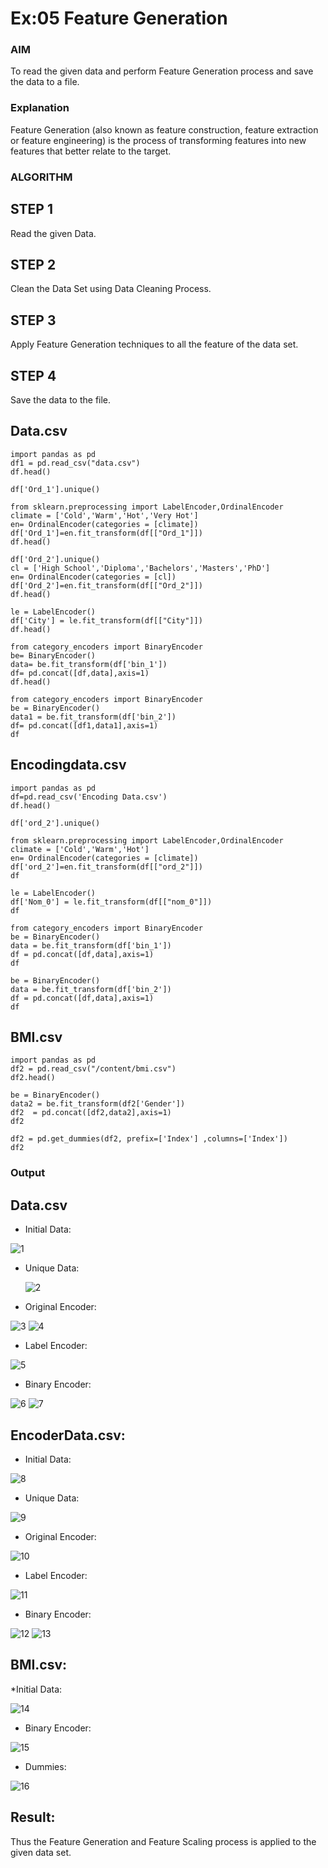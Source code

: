 # Ex:05 Feature Generation
### AIM
To read the given data and perform Feature Generation process and save the data to a file.

### Explanation
Feature Generation (also known as feature construction, feature extraction or feature engineering) is the process of transforming features into new features that better relate to the target.

### ALGORITHM
## STEP 1
Read the given Data.

## STEP 2
Clean the Data Set using Data Cleaning Process.

## STEP 3
Apply Feature Generation techniques to all the feature of the data set.

## STEP 4
Save the data to the file.

## Data.csv
```
import pandas as pd
df1 = pd.read_csv("data.csv")
df.head()

df['Ord_1'].unique()

from sklearn.preprocessing import LabelEncoder,OrdinalEncoder
climate = ['Cold','Warm','Hot','Very Hot']
en= OrdinalEncoder(categories = [climate])
df['Ord_1']=en.fit_transform(df[["Ord_1"]])
df.head()

df['Ord_2'].unique()
cl = ['High School','Diploma','Bachelors','Masters','PhD']
en= OrdinalEncoder(categories = [cl])
df['Ord_2']=en.fit_transform(df[["Ord_2"]])
df.head()

le = LabelEncoder()
df['City'] = le.fit_transform(df[["City"]])
df.head()

from category_encoders import BinaryEncoder
be= BinaryEncoder()
data= be.fit_transform(df['bin_1'])
df= pd.concat([df,data],axis=1)
df.head()

from category_encoders import BinaryEncoder
be = BinaryEncoder()
data1 = be.fit_transform(df['bin_2'])
df= pd.concat([df1,data1],axis=1)
df
```
## Encodingdata.csv
```
import pandas as pd
df=pd.read_csv('Encoding Data.csv')
df.head()

df['ord_2'].unique()

from sklearn.preprocessing import LabelEncoder,OrdinalEncoder
climate = ['Cold','Warm','Hot']
en= OrdinalEncoder(categories = [climate])
df['ord_2']=en.fit_transform(df[["ord_2"]])
df

le = LabelEncoder()
df['Nom_0'] = le.fit_transform(df[["nom_0"]])
df  

from category_encoders import BinaryEncoder
be = BinaryEncoder()
data = be.fit_transform(df['bin_1'])
df = pd.concat([df,data],axis=1)
df

be = BinaryEncoder()
data = be.fit_transform(df['bin_2'])
df = pd.concat([df,data],axis=1)
df
```

## BMI.csv
```
import pandas as pd
df2 = pd.read_csv("/content/bmi.csv")
df2.head()

be = BinaryEncoder()
data2 = be.fit_transform(df2['Gender'])
df2  = pd.concat([df2,data2],axis=1)
df2

df2 = pd.get_dummies(df2, prefix=['Index'] ,columns=['Index'])
df2
```

### Output
## Data.csv
* Initial Data:
  
 ![1](https://github.com/Adhithyaram29D/ODD2023-Datascience-Ex-05/assets/119393540/15798873-5764-4317-882c-427cb3930e36)
* Unique Data:

  ![2](https://github.com/Adhithyaram29D/ODD2023-Datascience-Ex-05/assets/119393540/ce02965e-80c4-41f3-8eb5-bd9848423b79)
* Original Encoder:

![3](https://github.com/Adhithyaram29D/ODD2023-Datascience-Ex-05/assets/119393540/ce13306a-f489-42bc-8744-38a7a8607257)
![4](https://github.com/Adhithyaram29D/ODD2023-Datascience-Ex-05/assets/119393540/2fbd98c2-bd25-47cc-8a08-09422a5d8a3c)
* Label Encoder:

![5](https://github.com/Adhithyaram29D/ODD2023-Datascience-Ex-05/assets/119393540/1a1cf3b4-56f4-4aad-999b-e9ef2f6ee589)
* Binary Encoder:

![6](https://github.com/Adhithyaram29D/ODD2023-Datascience-Ex-05/assets/119393540/7a5732ab-58f1-43ac-91cb-337f8a78854b) ![7](https://github.com/Adhithyaram29D/ODD2023-Datascience-Ex-05/assets/119393540/a8cc36ca-97fa-4501-8f9a-5ebe88bed824)

## EncoderData.csv:

* Initial Data:

![8](https://github.com/Adhithyaram29D/ODD2023-Datascience-Ex-05/assets/119393540/b3982042-2a73-43c6-9903-1805e73e531d)
* Unique Data:
  
![9](https://github.com/Adhithyaram29D/ODD2023-Datascience-Ex-05/assets/119393540/18b50668-2dba-4e70-95e4-1e24f2e2440c)
* Original Encoder:

![10](https://github.com/Adhithyaram29D/ODD2023-Datascience-Ex-05/assets/119393540/cf27464f-0783-49ee-a4e5-3642354e0ac4)  
* Label Encoder:

 ![11](https://github.com/Adhithyaram29D/ODD2023-Datascience-Ex-05/assets/119393540/2c4bc53f-062b-401c-9a4b-c6a3b5651f5b)
* Binary Encoder:
  
 ![12](https://github.com/Adhithyaram29D/ODD2023-Datascience-Ex-05/assets/119393540/0e94d9c3-bbf8-43bf-baa5-e78697c6a61e)
![13](https://github.com/Adhithyaram29D/ODD2023-Datascience-Ex-05/assets/119393540/937a769a-28d9-4ae8-b9e0-f385178643f3)

## BMI.csv:
*Initial Data:

![14](https://github.com/Adhithyaram29D/ODD2023-Datascience-Ex-05/assets/119393540/d07a81da-dc2e-471d-b70d-9795708a46f1)
* Binary Encoder:

 ![15](https://github.com/Adhithyaram29D/ODD2023-Datascience-Ex-05/assets/119393540/f3a48547-fa2f-4e70-8e25-2aa973e1cf07)
* Dummies:
  
![16](https://github.com/Adhithyaram29D/ODD2023-Datascience-Ex-05/assets/119393540/a24303cd-4e9b-4979-a9c6-ef0f2b693161)

## Result:
Thus the Feature Generation and Feature Scaling process is applied to the given data set.
  
